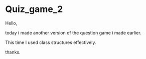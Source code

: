 # Quiz_game_2


Hello,

today i made another version of the question game i made earlier.

This time I used class structures effectively.

thanks.

